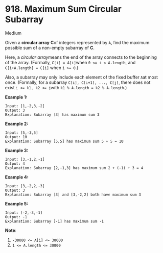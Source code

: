 # 918. Maximum Sum Circular Subarray

Medium

Given a **circular array** **C**of integers represented by `A`, find the maximum possible sum of a non-empty subarray of **C**.

Here, a *circular array*means the end of the array connects to the beginning of the array.  (Formally, `C[i] = A[i]`when `0 <= i < A.length`, and `C[i+A.length] = C[i]` when `i >= 0`.)

Also, a subarray may only include each element of the fixed buffer `A`at most once.  (Formally, for a subarray `C[i], C[i+1], ..., C[j]`, there does not exist `i <= k1, k2 <= j`with `k1 % A.length = k2 % A.length`.)

 

**Example 1:**

```
Input: [1,-2,3,-2]
Output: 3
Explanation: Subarray [3] has maximum sum 3
```

**Example 2:**

```
Input: [5,-3,5]
Output: 10
Explanation: Subarray [5,5] has maximum sum 5 + 5 = 10
```

**Example 3:**

```
Input: [3,-1,2,-1]
Output: 4
Explanation: Subarray [2,-1,3] has maximum sum 2 + (-1) + 3 = 4
```

**Example 4:**

```
Input: [3,-2,2,-3]
Output: 3
Explanation: Subarray [3] and [3,-2,2] both have maximum sum 3
```

**Example 5:**

```
Input: [-2,-3,-1]
Output: -1
Explanation: Subarray [-1] has maximum sum -1
```

 

**Note:** 

1. `-30000 <= A[i] <= 30000`
2. `1 <= A.length <= 30000`